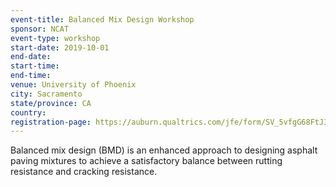 ```yaml
---
event-title: Balanced Mix Design Workshop
sponsor: NCAT
event-type: workshop
start-date: 2019-10-01
end-date:
start-time:
end-time:
venue: University of Phoenix
city: Sacramento
state/province: CA
country:
registration-page: https://auburn.qualtrics.com/jfe/form/SV_5vfgG68FtJ34VQp
---
```

Balanced mix design (BMD) is an enhanced approach to designing asphalt paving mixtures to achieve a satisfactory balance between rutting resistance and cracking resistance.
